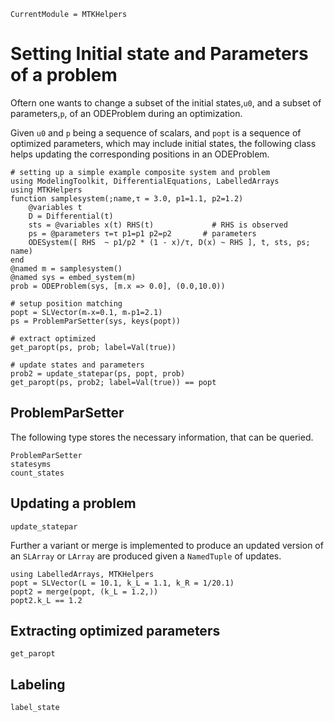 ```@meta
CurrentModule = MTKHelpers
```

# Setting Initial state and Parameters of a problem

Oftern one wants to change a subset of the initial
states,`u0`, and a subset of parameters,`p`, of an ODEProblem during an optimization.

Given `u0` and `p` being a sequence of scalars, 
and `popt` is a sequence of optimized parameters, which may include initial states,
the following class helps updating the corresponding positions in 
an ODEProblem.

```@example doc
# setting up a simple example composite system and problem
using ModelingToolkit, DifferentialEquations, LabelledArrays
using MTKHelpers
function samplesystem(;name,τ = 3.0, p1=1.1, p2=1.2) 
    @variables t 
    D = Differential(t) 
    sts = @variables x(t) RHS(t)             # RHS is observed
    ps = @parameters τ=τ p1=p1 p2=p2       # parameters
    ODESystem([ RHS  ~ p1/p2 * (1 - x)/τ, D(x) ~ RHS ], t, sts, ps; name)
end                     
@named m = samplesystem()
@named sys = embed_system(m)
prob = ODEProblem(sys, [m.x => 0.0], (0.0,10.0))

# setup position matching
popt = SLVector(m₊x=0.1, m₊p1=2.1)
ps = ProblemParSetter(sys, keys(popt))

# extract optimized 
get_paropt(ps, prob; label=Val(true))

# update states and parameters
prob2 = update_statepar(ps, popt, prob)
get_paropt(ps, prob2; label=Val(true)) == popt
```

## ProblemParSetter

The following type stores the necessary information, that can be queried.
```@docs
ProblemParSetter
statesyms
count_states
```

## Updating a problem 
```@docs
update_statepar
```

Further a variant or merge is implemented to produce an updated
version of an `SLArray` or `LArray` are produced given a `NamedTuple` of updates.

```@example 
using LabelledArrays, MTKHelpers
popt = SLVector(L = 10.1, k_L = 1.1, k_R = 1/20.1)
popt2 = merge(popt, (k_L = 1.2,))
popt2.k_L == 1.2
```

## Extracting optimized parameters
```@docs
get_paropt
```

## Labeling 
```@docs
label_state
```







